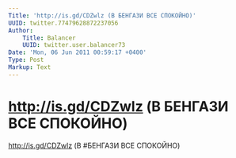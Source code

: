 ```yaml
---
Title: 'http://is.gd/CDZwlz (В БЕНГАЗИ ВСЕ СПОКОЙНО)'
UUID: twitter.77479628872237056
Author:
    Title: Balancer
    UUID: twitter.user.balancer73
Date: 'Mon, 06 Jun 2011 00:59:17 +0400'
Type: Post
Markup: Text
---
```


# http://is.gd/CDZwlz (В БЕНГАЗИ ВСЕ СПОКОЙНО)

http://is.gd/CDZwlz (В #БЕНГАЗИ ВСЕ СПОКОЙНО)